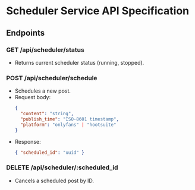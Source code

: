 # Scheduler Service API Specification

## Endpoints

### GET /api/scheduler/status
- Returns current scheduler status (running, stopped).

### POST /api/scheduler/schedule
- Schedules a new post.
- Request body:
  ```json
  {
    "content": "string",
    "publish_time": "ISO-8601 timestamp",
    "platform": "onlyfans" | "hootsuite"
  }
  ```
- Response:
  ```json
  { "scheduled_id": "uuid" }
  ```

### DELETE /api/scheduler/:scheduled_id
- Cancels a scheduled post by ID.
